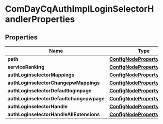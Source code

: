 
# ComDayCqAuthImplLoginSelectorHandlerProperties

## Properties
Name | Type | Description | Notes
------------ | ------------- | ------------- | -------------
**path** | [**ConfigNodePropertyString**](ConfigNodePropertyString.md) |  |  [optional]
**serviceRanking** | [**ConfigNodePropertyInteger**](ConfigNodePropertyInteger.md) |  |  [optional]
**authLoginselectorMappings** | [**ConfigNodePropertyArray**](ConfigNodePropertyArray.md) |  |  [optional]
**authLoginselectorChangepwMappings** | [**ConfigNodePropertyArray**](ConfigNodePropertyArray.md) |  |  [optional]
**authLoginselectorDefaultloginpage** | [**ConfigNodePropertyString**](ConfigNodePropertyString.md) |  |  [optional]
**authLoginselectorDefaultchangepwpage** | [**ConfigNodePropertyString**](ConfigNodePropertyString.md) |  |  [optional]
**authLoginselectorHandle** | [**ConfigNodePropertyArray**](ConfigNodePropertyArray.md) |  |  [optional]
**authLoginselectorHandleAllExtensions** | [**ConfigNodePropertyBoolean**](ConfigNodePropertyBoolean.md) |  |  [optional]



